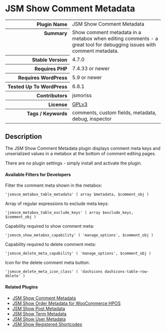 <h1>JSM Show Comment Metadata</h1>

<table>
<tr><th align="right" valign="top" nowrap>Plugin Name</th><td>JSM Show Comment Metadata</td></tr>
<tr><th align="right" valign="top" nowrap>Summary</th><td>Show comment metadata in a metabox when editing comments - a great tool for debugging issues with comment metadata.</td></tr>
<tr><th align="right" valign="top" nowrap>Stable Version</th><td>4.7.0</td></tr>
<tr><th align="right" valign="top" nowrap>Requires PHP</th><td>7.4.33 or newer</td></tr>
<tr><th align="right" valign="top" nowrap>Requires WordPress</th><td>5.9 or newer</td></tr>
<tr><th align="right" valign="top" nowrap>Tested Up To WordPress</th><td>6.8.1</td></tr>
<tr><th align="right" valign="top" nowrap>Contributors</th><td>jsmoriss</td></tr>
<tr><th align="right" valign="top" nowrap>License</th><td><a href="https://www.gnu.org/licenses/gpl.txt">GPLv3</a></td></tr>
<tr><th align="right" valign="top" nowrap>Tags / Keywords</th><td>comments, custom fields, metadata, debug, inspector</td></tr>
</table>

<h2>Description</h2>

<p>The JSM Show Comment Metadata plugin displays comment meta keys and unserialized values in a metabox at the bottom of comment editing pages.</p>

<p>There are no plugin settings - simply install and activate the plugin.</p>

<h4>Available Filters for Developers</h4>

<p>Filter the comment meta shown in the metabox:</p>

<pre><code>'jsmscm_metabox_table_metadata' ( array $metadata, $comment_obj )</code></pre>

<p>Array of regular expressions to exclude meta keys:</p>

<pre><code>'jsmscm_metabox_table_exclude_keys' ( array $exclude_keys, $comment_obj )</code></pre>

<p>Capability required to show comment meta:</p>

<pre><code>'jsmscm_show_metabox_capability' ( 'manage_options', $comment_obj )</code></pre>

<p>Capability required to delete comment meta:</p>

<pre><code>'jsmscm_delete_meta_capability' ( 'manage_options', $comment_obj )</code></pre>

<p>Icon for the delete comment meta button:</p>

<pre><code>'jsmscm_delete_meta_icon_class' ( 'dashicons dashicons-table-row-delete' )</code></pre>

<h4>Related Plugins</h4>

<ul>
<li><a href="https://wordpress.org/plugins/jsm-show-comment-meta/">JSM Show Comment Metadata</a></li>
<li><a href="https://wordpress.org/plugins/jsm-show-order-meta/">JSM Show Order Metadata for WooCommerce HPOS</a></li>
<li><a href="https://wordpress.org/plugins/jsm-show-post-meta/">JSM Show Post Metadata</a></li>
<li><a href="https://wordpress.org/plugins/jsm-show-term-meta/">JSM Show Term Metadata</a></li>
<li><a href="https://wordpress.org/plugins/jsm-show-user-meta/">JSM Show User Metadata</a></li>
<li><a href="https://wordpress.org/plugins/jsm-show-registered-shortcodes/">JSM Show Registered Shortcodes</a></li>
</ul>

